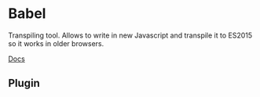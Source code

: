 # Babel

Transpiling tool. Allows to write in new Javascript and transpile it to ES2015 so it works in older browsers.

[Docs](https://babeljs.io/docs/en)

## Plugin
